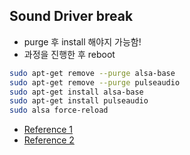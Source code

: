 ## Sound Driver break

- purge 후 install 해야지 가능함! 
- 과정을 진행한 후 reboot 
```bash
sudo apt-get remove --purge alsa-base
sudo apt-get remove --purge pulseaudio
sudo apt-get install alsa-base
sudo apt-get install pulseaudio
sudo alsa force-reload
```
- [Reference 1](https://www.maketecheasier.com/fix-no-sound-issue-ubuntu/)
- [Reference 2](https://superuser.com/questions/1816355/how-to-install-sound-driver-on-ubuntu-20-04)